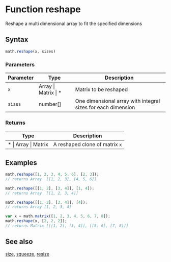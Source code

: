 <!-- Note: This file is automatically generated from source code comments. Changes made in this file will be overridden. -->

# Function reshape

Reshape a multi dimensional array to fit the specified dimensions


## Syntax

```js
math.reshape(x, sizes)
```

### Parameters

Parameter | Type | Description
--------- | ---- | -----------
`x` | Array &#124; Matrix &#124; * | Matrix to be reshaped
`sizes` | number[] | One dimensional array with integral sizes for each dimension

### Returns

Type | Description
---- | -----------
* &#124; Array &#124; Matrix | A reshaped clone of matrix `x`


## Examples

```js
math.reshape([1, 2, 3, 4, 5, 6], [2, 3]);
// returns Array  [[1, 2, 3], [4, 5, 6]]

math.reshape([[1, 2], [3, 4]], [1, 4]);
// returns Array  [[1, 2, 3, 4]]

math.reshape([[1, 2], [3, 4]], [4]);
// returns Array [1, 2, 3, 4]

var x = math.matrix([1, 2, 3, 4, 5, 6, 7, 8]);
math.reshape(x, [2, 2, 2]);
// returns Matrix [[[1, 2], [3, 4]], [[5, 6], [7, 8]]]
```


## See also

[size](size.md),
[squeeze](squeeze.md),
[resize](resize.md)
